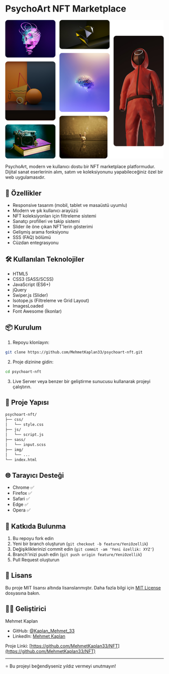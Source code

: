 # PsychoArt NFT Marketplace

![PsychoArt Banner](img/heroimage.png)

PsychoArt, modern ve kullanıcı dostu bir NFT marketplace platformudur. Dijital sanat eserlerinin alım, satım ve koleksiyonunu yapabileceğiniz özel bir web uygulamasıdır.

## 🌟 Özellikler

- Responsive tasarım (mobil, tablet ve masaüstü uyumlu)
- Modern ve şık kullanıcı arayüzü
- NFT koleksiyonları için filtreleme sistemi
- Sanatçı profilleri ve takip sistemi
- Slider ile öne çıkan NFT'lerin gösterimi
- Gelişmiş arama fonksiyonu
- SSS (FAQ) bölümü
- Cüzdan entegrasyonu

## 🛠️ Kullanılan Teknolojiler

- HTML5
- CSS3 (SASS/SCSS)
- JavaScript (ES6+)
- jQuery
- Swiper.js (Slider)
- Isotope.js (Filtreleme ve Grid Layout)
- ImagesLoaded
- Font Awesome (İkonlar)

## 📦 Kurulum

1. Repoyu klonlayın:
```bash
git clone https://github.com/MehmetKaplan33/psychoart-nft.git
```

2. Proje dizinine gidin:
```bash
cd psychoart-nft
```

3. Live Server veya benzer bir geliştirme sunucusu kullanarak projeyi çalıştırın.

## 🎨 Proje Yapısı

```
psychoart-nft/
├── css/
│   └── style.css
├── js/
│   └── script.js
├── sass/
│   └── input.scss
├── img/
│   └── ...
└── index.html
```

## 🌐 Tarayıcı Desteği

- Chrome ✅
- Firefox ✅
- Safari ✅
- Edge ✅
- Opera ✅

## 👥 Katkıda Bulunma

1. Bu repoyu fork edin
2. Yeni bir branch oluşturun (`git checkout -b feature/YeniOzellik`)
3. Değişikliklerinizi commit edin (`git commit -am 'Yeni özellik: XYZ'`)
4. Branch'inizi push edin (`git push origin feature/YeniOzellik`)
5. Pull Request oluşturun

## 📝 Lisans

Bu proje MIT lisansı altında lisanslanmıştır. Daha fazla bilgi için [MIT License](https://opensource.org/licenses/MIT) dosyasına bakın.

## 👨‍💻 Geliştirici

Mehmet Kaplan

- GitHub: [@Kaplan_Mehmet_33]([https://github.com/mehmetkaplan](https://github.com/MehmetKaplan33))
- LinkedIn: [Mehmet Kaplan](https://www.linkedin.com/in/mehmet-kaplan-601013294/)

Proje Linki: [https://github.com/MehmetKaplan33/NFT](https://github.com/MehmetKaplan33/NFT)

---

⭐️ Bu projeyi beğendiyseniz yıldız vermeyi unutmayın!
